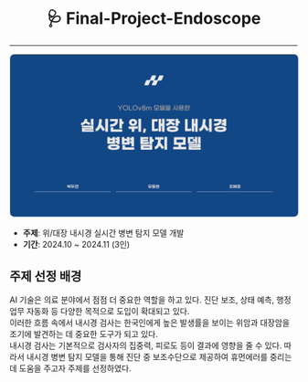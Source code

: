 <h1 style="text-align: center;">🩺 Final-Project-Endoscope</h1>
<hr>
<p style="text-align: center;">
    <a href="https://github.com/donghyun0518/final-project-endoscope/blob/main/%EB%82%B4%EC%8B%9C%EA%B2%BD%EB%AA%A8%EB%8D%B8pdf.pdf" target="_blank">
        <img src="https://github.com/donghyun0518/final-project-endoscope/blob/main/%EC%8B%A4%EC%8B%9C%EA%B0%84%EB%82%B4%EC%8B%9C%EA%B2%BD%ED%91%9C%EC%A7%80.png" alt="Project Cover" style="width: 800px; border: 1px solid #c9d1d9; border-radius: 8px;">
    </a>
</p>
<ul>
    <li><strong>주제</strong>: 위/대장 내시경 실시간 병변 탐지 모델 개발</li>
    <li><strong>기간</strong>: 2024.10 ~ 2024.11 (3인)</li>
</ul>

## 주제 선정 배경
AI 기술은 의료 분야에서 점점 더 중요한 역할을 하고 있다. 진단 보조, 상태 예측, 행정업무 자동화 등 다양한 목적으로 도입이 확대되고 있다.<br>
이러한 흐름 속에서 내시경 검사는 한국인에게 높은 발생률을 보이는 위암과 대장암을 조기에 발견하는 데 중요한 도구가 되고 있다.<br>
내시경 검사는 기본적으로 검사자의 집중력, 피로도 등이 결과에 영향을 줄 수 있다. 따라서 내시경 병변 탐지 모델을 통해 진단 중 보조수단으로 제공하여 휴먼에러를 중리는데 도움을 주고자 주제를 선정하였다.

## 
